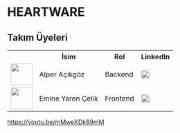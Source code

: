 # HEARTWARE

## Takım Üyeleri

<table>
    <tr>
      <th></th>
      <th>İsim</th>
      <th>Rol</th>
      <th>LinkedIn</th>
    </tr>
    <tr>
      <td>
        <!-- Alper için boş foto -->
        <img src="https://via.placeholder.com/50x50?text=Alper" width="50" height="50" />
      </td>
      <td>Alper Açıkgöz</td>
      <td>Backend</td>
      <td>
        <a href="https://www.linkedin.com/in/alper-açıkgöz-ceng0101" target="_blank">
          <img src="https://cdn.jsdelivr.net/gh/simple-icons/simple-icons/icons/linkedin.svg" width="20" height="20"/>
        </a>
      </td>
    </tr>
    <tr>
      <td>
        <!-- Yaren için boş foto -->
        <img src="https://via.placeholder.com/50x50?text=Yaren" width="50" height="50" />
      </td>
      <td>Emine Yaren Çelik</td>
      <td>Frontend</td>
      <td>
        <a href="https://www.linkedin.com/in/emine-yaren-celik-815802296/" target="_blank">
          <img src="https://cdn.jsdelivr.net/gh/simple-icons/simple-icons/icons/linkedin.svg" width="20" height="20"/>
        </a>
      </td>
    </tr>
</table>





















https://youtu.be/mMweXDk89mM



